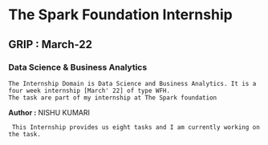 # The Spark Foundation Internship 
## GRIP : March-22
### Data Science & Business Analytics
    The Internship Domain is Data Science and Business Analytics. It is a four week internship [March' 22] of type WFH.
    The task are part of my internship at The Spark foundation 
**Author :** NISHU KUMARI
     
     This Internship provides us eight tasks and I am currently working on the task.
